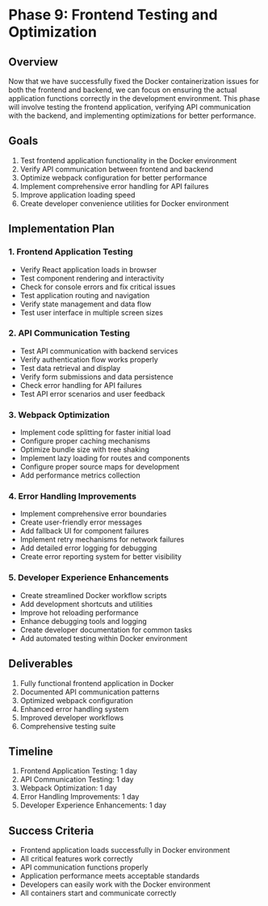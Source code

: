 # Phase 9: Frontend Testing and Optimization

## Overview

Now that we have successfully fixed the Docker containerization issues for both the frontend and backend, we can focus on ensuring the actual application functions correctly in the development environment. This phase will involve testing the frontend application, verifying API communication with the backend, and implementing optimizations for better performance.

## Goals

1. Test frontend application functionality in the Docker environment
2. Verify API communication between frontend and backend
3. Optimize webpack configuration for better performance
4. Implement comprehensive error handling for API failures
5. Improve application loading speed
6. Create developer convenience utilities for Docker environment

## Implementation Plan

### 1. Frontend Application Testing

- Verify React application loads in browser
- Test component rendering and interactivity
- Check for console errors and fix critical issues
- Test application routing and navigation
- Verify state management and data flow
- Test user interface in multiple screen sizes

### 2. API Communication Testing

- Test API communication with backend services
- Verify authentication flow works properly
- Test data retrieval and display
- Verify form submissions and data persistence
- Check error handling for API failures
- Test API error scenarios and user feedback

### 3. Webpack Optimization

- Implement code splitting for faster initial load
- Configure proper caching mechanisms
- Optimize bundle size with tree shaking
- Implement lazy loading for routes and components
- Configure proper source maps for development
- Add performance metrics collection

### 4. Error Handling Improvements

- Implement comprehensive error boundaries
- Create user-friendly error messages
- Add fallback UI for component failures
- Implement retry mechanisms for network failures
- Add detailed error logging for debugging
- Create error reporting system for better visibility

### 5. Developer Experience Enhancements

- Create streamlined Docker workflow scripts
- Add development shortcuts and utilities
- Improve hot reloading performance
- Enhance debugging tools and logging
- Create developer documentation for common tasks
- Add automated testing within Docker environment

## Deliverables

1. Fully functional frontend application in Docker
2. Documented API communication patterns
3. Optimized webpack configuration
4. Enhanced error handling system
5. Improved developer workflows
6. Comprehensive testing suite

## Timeline

1. Frontend Application Testing: 1 day
2. API Communication Testing: 1 day
3. Webpack Optimization: 1 day
4. Error Handling Improvements: 1 day
5. Developer Experience Enhancements: 1 day

## Success Criteria

- Frontend application loads successfully in Docker environment
- All critical features work correctly
- API communication functions properly
- Application performance meets acceptable standards
- Developers can easily work with the Docker environment
- All containers start and communicate correctly